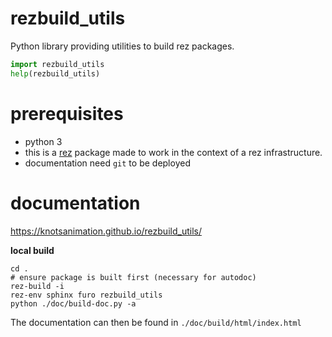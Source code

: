 # rezbuild_utils

Python library providing utilities to build rez packages.

```python
import rezbuild_utils
help(rezbuild_utils)
```
# prerequisites

- python 3
- this is a [rez](https://github.com/AcademySoftwareFoundation/rez) package made to
work in the context of a rez infrastructure.
- documentation need `git` to be deployed


# documentation

https://knotsanimation.github.io/rezbuild_utils/

**local build**

```shell
cd .
# ensure package is built first (necessary for autodoc)
rez-build -i
rez-env sphinx furo rezbuild_utils
python ./doc/build-doc.py -a
```

The documentation can then be found in `./doc/build/html/index.html`